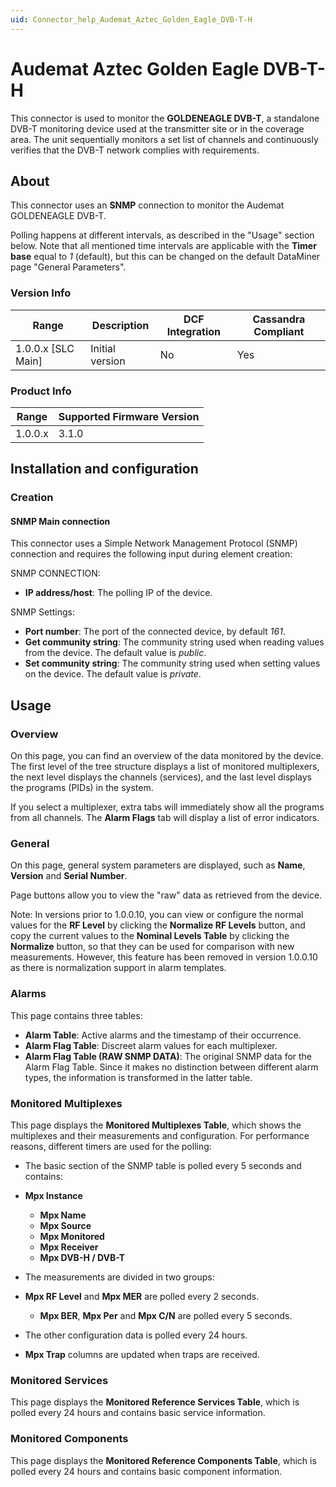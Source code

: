 ```yaml
---
uid: Connector_help_Audemat_Aztec_Golden_Eagle_DVB-T-H
---
```


# Audemat Aztec Golden Eagle DVB-T-H

This connector is used to monitor the **GOLDENEAGLE DVB-T**, a standalone DVB-T monitoring device used at the transmitter site or in the coverage area. The unit sequentially monitors a set list of channels and continuously verifies that the DVB-T network complies with requirements.

## About

This connector uses an **SNMP** connection to monitor the Audemat GOLDENEAGLE DVB-T.

Polling happens at different intervals, as described in the "Usage" section below. Note that all mentioned time intervals are applicable with the **Timer base** equal to *1* (default), but this can be changed on the default DataMiner page "General Parameters".

### Version Info

| Range | Description | DCF Integration | Cassandra Compliant |
|----------------------|-----------------|---------------------|-------------------------|
| 1.0.0.x [SLC Main]   | Initial version | No                  | Yes                     |

### Product Info

| Range | Supported Firmware Version |
|------------------|-----------------------------|
| 1.0.0.x          | 3.1.0                       |

## Installation and configuration

### Creation

#### SNMP Main connection

This connector uses a Simple Network Management Protocol (SNMP) connection and requires the following input during element creation:

SNMP CONNECTION:

- **IP address/host**: The polling IP of the device.

SNMP Settings:

- **Port number**: The port of the connected device, by default *161*.
- **Get community string**: The community string used when reading values from the device. The default value is *public*.
- **Set community string**: The community string used when setting values on the device. The default value is *private*.

## Usage

### Overview

On this page, you can find an overview of the data monitored by the device. The first level of the tree structure displays a list of monitored multiplexers, the next level displays the channels (services), and the last level displays the programs (PIDs) in the system.

If you select a multiplexer, extra tabs will immediately show all the programs from all channels. The **Alarm Flags** tab will display a list of error indicators.

### General

On this page, general system parameters are displayed, such as **Name**, **Version** and **Serial Number**.

Page buttons allow you to view the "raw" data as retrieved from the device.

Note: In versions prior to 1.0.0.10, you can view or configure the normal values for the **RF Level** by clicking the **Normalize RF Levels** button, and copy the current values to the **Nominal Levels Table** by clicking the **Normalize** button, so that they can be used for comparison with new measurements. However, this feature has been removed in version 1.0.0.10 as there is normalization support in alarm templates.

### Alarms

This page contains three tables:

- **Alarm Table**: Active alarms and the timestamp of their occurrence.
- **Alarm Flag Table**: Discreet alarm values for each multiplexer.
- **Alarm Flag Table (RAW SNMP DATA)**: The original SNMP data for the Alarm Flag Table. Since it makes no distinction between different alarm types, the information is transformed in the latter table.

### Monitored Multiplexes

This page displays the **Monitored Multiplexes Table**, which shows the multiplexes and their measurements and configuration. For performance reasons, different timers are used for the polling:

- The basic section of the SNMP table is polled every 5 seconds and contains:

- **Mpx Instance**
  - **Mpx Name**
  - **Mpx Source**
  - **Mpx Monitored**
  - **Mpx Receiver**
  - **Mpx DVB-H / DVB-T**

- The measurements are divided in two groups:

- **Mpx RF Level** and **Mpx MER** are polled every 2 seconds.
  - **Mpx BER**, **Mpx Per** and **Mpx C/N** are polled every 5 seconds.

- The other configuration data is polled every 24 hours.

- **Mpx Trap** columns are updated when traps are received.

### Monitored Services

This page displays the **Monitored Reference Services Table**, which is polled every 24 hours and contains basic service information.

### Monitored Components

This page displays the **Monitored Reference Components Table**, which is polled every 24 hours and contains basic component information.
